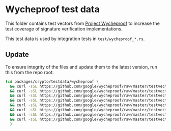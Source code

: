 # Wycheproof test data

This folder contains test vectors from
[Project Wycheproof](https://github.com/google/wycheproof) to increase the test
coverage of signature verification implementations.

This test data is used by integration tests in `test/wycheproof_*.rs`.

## Update

To ensure integrity of the files and update them to the latest version, run this
from the repo root:

```sh
(cd packages/crypto/testdata/wycheproof \
  && curl -sSL https://github.com/google/wycheproof/raw/master/testvectors_v1/ecdsa_secp256r1_sha256_test.json > ecdsa_secp256r1_sha256_test.json \
  && curl -sSL https://github.com/google/wycheproof/raw/master/testvectors_v1/ecdsa_secp256r1_sha512_test.json > ecdsa_secp256r1_sha512_test.json \
  && curl -sSL https://github.com/google/wycheproof/raw/master/testvectors_v1/ecdsa_secp256r1_sha3_256_test.json > ecdsa_secp256r1_sha3_256_test.json \
  && curl -sSL https://github.com/google/wycheproof/raw/master/testvectors_v1/ecdsa_secp256r1_sha3_512_test.json > ecdsa_secp256r1_sha3_512_test.json \
  && curl -sSL https://github.com/google/wycheproof/raw/master/testvectors_v1/ecdsa_secp256k1_sha256_test.json > ecdsa_secp256k1_sha256_test.json \
  && curl -sSL https://github.com/google/wycheproof/raw/master/testvectors_v1/ecdsa_secp256k1_sha512_test.json > ecdsa_secp256k1_sha512_test.json \
  && curl -sSL https://github.com/google/wycheproof/raw/master/testvectors_v1/ecdsa_secp256k1_sha3_256_test.json > ecdsa_secp256k1_sha3_256_test.json \
  && curl -sSL https://github.com/google/wycheproof/raw/master/testvectors_v1/ecdsa_secp256k1_sha3_512_test.json > ecdsa_secp256k1_sha3_512_test.json \
  )
```
